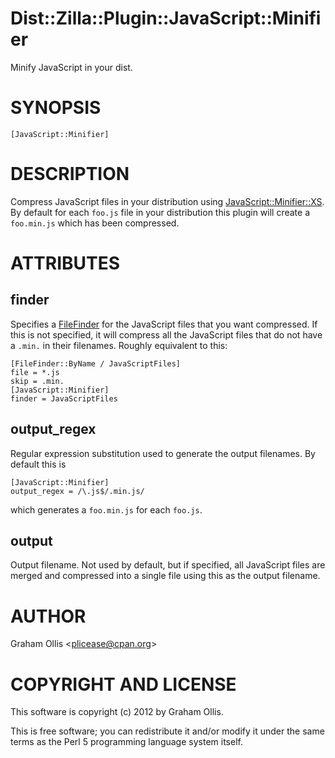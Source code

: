 # Dist::Zilla::Plugin::JavaScript::Minifier

Minify JavaScript in your dist.

# SYNOPSIS

    [JavaScript::Minifier]

# DESCRIPTION

Compress JavaScript files in your distribution using [JavaScript::Minifier::XS](https://metacpan.org/pod/JavaScript::Minifier::XS).  By default for
each `foo.js` file in your distribution this plugin will create a `foo.min.js`
which has been compressed.

# ATTRIBUTES

## finder

Specifies a [FileFinder](https://metacpan.org/pod/Dist::Zilla::Role::FileFinder) for the JavaScript files that
you want compressed.  If this is not specified, it will compress all the JavaScript
files that do not have a `.min.` in their filenames.  Roughly equivalent to
this:

    [FileFinder::ByName / JavaScriptFiles]
    file = *.js
    skip = .min.
    [JavaScript::Minifier]
    finder = JavaScriptFiles

## output\_regex

Regular expression substitution used to generate the output filenames.  By default
this is

    [JavaScript::Minifier]
    output_regex = /\.js$/.min.js/

which generates a `foo.min.js` for each `foo.js`.

## output

Output filename.  Not used by default, but if specified, all JavaScript files are merged and
compressed into a single file using this as the output filename.

# AUTHOR

Graham Ollis &lt;plicease@cpan.org>

# COPYRIGHT AND LICENSE

This software is copyright (c) 2012 by Graham Ollis.

This is free software; you can redistribute it and/or modify it under
the same terms as the Perl 5 programming language system itself.
